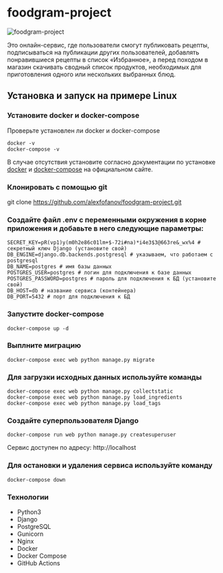 # foodgram-project
![foodgram-project](https://github.com/alexfofanov/foodgram-project/workflows/foodgram_workflow/badge.svg)

Это онлайн-сервис, где пользователи смогут публиковать рецепты, подписываться на публикации других пользователей, добавлять понравившиеся рецепты в список «Избранное», а перед походом в магазин скачивать сводный список продуктов, необходимых для приготовления одного или нескольких выбранных блюд.

## Установка и запуск на примере Linux

### Установите docker и docker-compose
Проверьте установлен ли docker и docker-compose

    docker -v
    docker-compose -v

В случае отсутствия установите согласно документации по установке [docker](https://docs.docker.com/engine/install/) и [docker-compose](https://docs.docker.com/compose/install/) на официальном сайте.

### Клонировать с помощью git ###

git clone https://github.com/alexfofanov/foodgram-project.git

### Создайте файл .env с переменными окружения в корне приложения и добавьте в него следующие параметры:

    SECRET_KEY=pR(vp1)y(m0h2e86c01lm+$-72i#na)*i4e3$3@663re&_wx%4 # секретный ключ Django (установите свой)
    DB_ENGINE=django.db.backends.postgresql # указываем, что работаем с postgresql
    DB_NAME=postgres # имя базы данных
    POSTGRES_USER=postgres # логин для подключения к базе данных
    POSTGRES_PASSWORD=postgres # пароль для подключения к БД (установите свой)
    DB_HOST=db # название сервиса (контейнера)
    DB_PORT=5432 # порт для подключения к БД
    

### Запустите docker-compose
    docker-compose up -d

### Выплните миграцию
    docker-compose exec web python manage.py migrate

### Для загрузки исходных данных используйте команды
    docker-compose exec web python manage.py collectstatic
    docker-compose exec web python manage.py load_ingredients
    docker-compose exec web python manage.py load_tags

### Создайте суперпользователя Django
    docker-compose run web python manage.py createsuperuser
Сервис доступен по адресу: http://localhost

### Для остановки и удаления сервиса используйте команду
    docker-compose down

### Технологии    
+ Python3  
+ Django
+ PostgreSQL
+ Gunicorn
+ Nginx
+ Docker
+ Docker Compose
+ GitHub Actions
